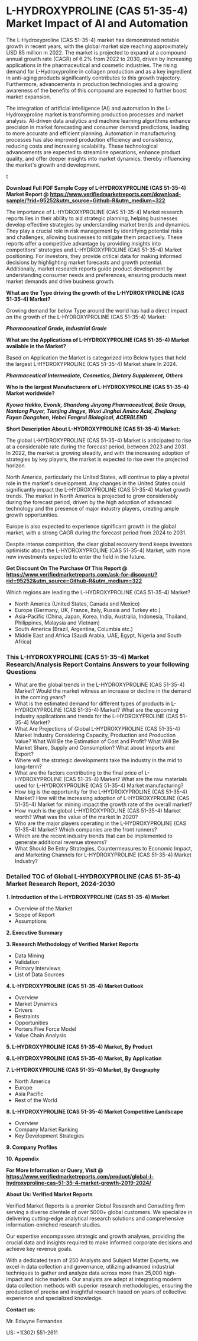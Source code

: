 <meta name="title" content="Global L-HYDROXYPROLINE (CAS 51-35-4) Market Impact of AI and Automation"><meta name="description" content="The L-Hydroxyproline (CAS 51-35-4) market has demonstrated notable growth in recent years, with the global market size reaching approximately USD 85 million in 2022. T"><meta name="title" content="L-HYDROXYPROLINE (CAS 51-35-4) Market Size, Share, Scope, Trends, Growth, Opportunities, Analysis, Forecast"><h1>L-HYDROXYPROLINE (CAS 51-35-4) Market Impact of AI and Automation</h1><p>The L-Hydroxyproline (CAS 51-35-4) market has demonstrated notable growth in recent years, with the global market size reaching approximately USD 85 million in 2022. The market is projected to expand at a compound annual growth rate (CAGR) of 6.2% from 2022 to 2030, driven by increasing applications in the pharmaceutical and cosmetic industries. The rising demand for L-Hydroxyproline in collagen production and as a key ingredient in anti-aging products significantly contributes to this growth trajectory. Furthermore, advancements in production technologies and a growing awareness of the benefits of this compound are expected to further boost market expansion.</p><p>The integration of artificial intelligence (AI) and automation in the L-Hydroxyproline market is transforming production processes and market analysis. AI-driven data analytics and machine learning algorithms enhance precision in market forecasting and consumer demand predictions, leading to more accurate and efficient planning. Automation in manufacturing processes has also improved production efficiency and consistency, reducing costs and increasing scalability. These technological advancements are expected to streamline operations, enhance product quality, and offer deeper insights into market dynamics, thereby influencing the market's growth and development.</p>t</p><p id="" class=""><strong>Download Full PDF Sample Copy of L-HYDROXYPROLINE (CAS 51-35-4) Market Report @ <a href="https://www.verifiedmarketreports.com/download-sample/?rid=95252&utm_source=Github-R&utm_medium=322" target="_blank">https://www.verifiedmarketreports.com/download-sample/?rid=95252&utm_source=Github-R&utm_medium=322</a></strong></p><p>The importance of&nbsp;L-HYDROXYPROLINE (CAS 51-35-4) Market research reports lies in their ability to aid strategic planning, helping businesses develop effective strategies by understanding market trends and dynamics. They play a crucial role in risk management by identifying potential risks and challenges, allowing businesses to mitigate them proactively. These reports offer a competitive advantage by providing insights into competitors' strategies and L-HYDROXYPROLINE (CAS 51-35-4) Market positioning. For investors, they provide critical data for making informed decisions by highlighting market forecasts and growth potential. Additionally, market research reports guide product development by understanding consumer needs and preferences, ensuring products meet market demands and drive business growth.</p><p><strong>What are the&nbsp;Type driving the growth of the L-HYDROXYPROLINE (CAS 51-35-4) Market?</strong></p><p id="" class="">Growing demand for below Type around the world has had a direct impact on the growth of the L-HYDROXYPROLINE (CAS 51-35-4) Market:</p><em><strong>Pharmaceutical Grade, Industrial Grade</strong></em></p><strong>What are the&nbsp;Applications&nbsp;of L-HYDROXYPROLINE (CAS 51-35-4) Market available in the Market?</strong></p><p id="" class="">Based on Application the Market is categorized into Below types that held the largest L-HYDROXYPROLINE (CAS 51-35-4) Market share In 2024.</p><em><strong>Pharmaceutical Intermediate, Cosmetics, Dietary Supplement, Others</strong></em></p><strong>Who is the largest Manufacturers of L-HYDROXYPROLINE (CAS 51-35-4) Market worldwide?</strong></p><p><em><strong>Kyowa Hakko, Evonik, Shandong Jinyang Pharmaceutical, Beile Group, Nantong Puyer, Tianjing Jingye, Wuxi Jinghai Amino Acid, Zhejiang Fuyan Dongchen, Hebei Fangrui Biological, ACERBLEND</strong></em></p><p id="" class=""><strong>Short Description About L-HYDROXYPROLINE (CAS 51-35-4) Market:</strong></p><p>The global L-HYDROXYPROLINE (CAS 51-35-4) Market is anticipated to rise at a considerable rate during the forecast period, between 2023 and 2031. In 2022, the market is growing steadily, and with the increasing adoption of strategies by key players, the market is expected to rise over the projected horizon.</p><p>North America, particularly the United States, will continue to play a pivotal role in the market's development. Any changes in the United States could significantly impact the L-HYDROXYPROLINE (CAS 51-35-4) Market growth trends. The market in North America is projected to grow considerably during the forecast period, driven by the high adoption of advanced technology and the presence of major industry players, creating ample growth opportunities.</p><p>Europe is also expected to experience significant growth in the global market, with a strong CAGR during the forecast period from 2024 to 2031.</p><p>Despite intense competition, the clear global recovery trend keeps investors optimistic about the L-HYDROXYPROLINE (CAS 51-35-4) Market, with more new investments expected to enter the field in the future.</p><p id="" class=""><strong>Get Discount On The Purchase Of This Report @ <a href="https://www.verifiedmarketreports.com/ask-for-discount/?rid=95252&utm_source=Github-R&utm_medium=322" target="_blank">https://www.verifiedmarketreports.com/ask-for-discount/?rid=95252&utm_source=Github-R&utm_medium=322</a></strong></p>Which regions are leading the L-HYDROXYPROLINE (CAS 51-35-4) Market?</p><ul><li>North America (United States, Canada and Mexico)</li><li>Europe (Germany, UK, France, Italy, Russia and Turkey etc.)</li><li>Asia-Pacific (China, Japan, Korea, India, Australia, Indonesia, Thailand, Philippines, Malaysia and Vietnam)</li><li>South America (Brazil, Argentina, Columbia etc.)</li><li>Middle East and Africa (Saudi Arabia, UAE, Egypt, Nigeria and South Africa)</li></ul><h3 id="" class="">This L-HYDROXYPROLINE (CAS 51-35-4) Market Research/Analysis Report Contains Answers to your following Questions</h3><ul><li>What are the global trends in the L-HYDROXYPROLINE (CAS 51-35-4) Market? Would the market witness an increase or decline in the demand in the coming years?</li><li>What is the estimated demand for different types of products in L-HYDROXYPROLINE (CAS 51-35-4) Market? What are the upcoming industry applications and trends for the L-HYDROXYPROLINE (CAS 51-35-4) Market?</li><li>What Are Projections of Global L-HYDROXYPROLINE (CAS 51-35-4) Market Industry Considering Capacity, Production and Production Value? What Will Be the Estimation of Cost and Profit? What Will Be Market Share, Supply and Consumption? What about imports and Export?</li><li>Where will the strategic developments take the industry in the mid to long-term?</li><li>What are the factors contributing to the final price of L-HYDROXYPROLINE (CAS 51-35-4) Market? What are the raw materials used for L-HYDROXYPROLINE (CAS 51-35-4) Market manufacturing?</li><li>How big is the opportunity for the L-HYDROXYPROLINE (CAS 51-35-4) Market? How will the increasing adoption of L-HYDROXYPROLINE (CAS 51-35-4) Market for mining impact the growth rate of the overall market?</li><li>How much is the global L-HYDROXYPROLINE (CAS 51-35-4) Market worth? What was the value of the market In 2020?</li><li>Who are the major players operating in the L-HYDROXYPROLINE (CAS 51-35-4) Market? Which companies are the front runners?</li><li>Which are the recent industry trends that can be implemented to generate additional revenue streams?</li><li>What Should Be Entry Strategies, Countermeasures to Economic Impact, and Marketing Channels for L-HYDROXYPROLINE (CAS 51-35-4) Market Industry?</li></ul><h3 id="" class="">Detailed TOC of Global L-HYDROXYPROLINE (CAS 51-35-4) Market Research Report, 2024-2030</h3><p id="" class=""><strong>1. Introduction of the L-HYDROXYPROLINE (CAS 51-35-4) Market</strong></p><ul><li>Overview of the Market</li><li>Scope of Report</li><li>Assumptions</li></ul><p id="" class=""><strong>2. Executive Summary</strong></p><p id="" class=""><strong>3. Research Methodology of Verified Market Reports</strong></p><ul><li>Data Mining</li><li>Validation</li><li>Primary Interviews</li><li>List of Data Sources</li></ul><p id="" class=""><strong>4. L-HYDROXYPROLINE (CAS 51-35-4) Market Outlook</strong></p><ul><li>Overview</li><li>Market Dynamics</li><li>Drivers</li><li>Restraints</li><li>Opportunities</li><li>Porters Five Force Model</li><li>Value Chain Analysis</li></ul><p id="" class=""><strong>5. L-HYDROXYPROLINE (CAS 51-35-4) Market, By Product</strong></p><p id="" class=""><strong>6. L-HYDROXYPROLINE (CAS 51-35-4) Market, By Application</strong></p><p id="" class=""><strong>7. L-HYDROXYPROLINE (CAS 51-35-4) Market, By Geography</strong></p><ul><li>North America</li><li>Europe</li><li>Asia Pacific</li><li>Rest of the World</li></ul><p id="" class=""><strong>8. L-HYDROXYPROLINE (CAS 51-35-4) Market Competitive Landscape</strong></p><ul><li>Overview</li><li>Company Market Ranking</li><li>Key Development Strategies</li></ul><p id="" class=""><strong>9. Company Profiles</strong></p><p id="" class=""><strong>10. Appendix</strong></p><p id="" class=""><strong>For More Information or Query, Visit @ <a href="https://www.verifiedmarketreports.com/product/global-l-hydroxyproline-cas-51-35-4-market-growth-2019-2024/" target="_blank">https://www.verifiedmarketreports.com/product/global-l-hydroxyproline-cas-51-35-4-market-growth-2019-2024/</a></strong></p><p id="" class=""><strong>About Us: Verified Market Reports</strong></p><p id="" class="">Verified Market Reports is a premier Global Research and Consulting firm serving a diverse clientele of over 5000+ global customers. We specialize in delivering cutting-edge analytical research solutions and comprehensive information-enriched research studies.</p><p id="" class="">Our expertise encompasses strategic and growth analyses, providing the crucial data and insights required to make informed corporate decisions and achieve key revenue goals.</p><p id="" class="">With a dedicated team of 250 Analysts and Subject Matter Experts, we excel in data collection and governance, utilizing advanced industrial techniques to gather and analyze data across more than 25,000 high-impact and niche markets. Our analysts are adept at integrating modern data collection methods with superior research methodologies, ensuring the production of precise and insightful research based on years of collective experience and specialized knowledge.</p><p id="" class=""><strong>Contact us:</strong></p><p id="" class="">Mr. Edwyne Fernandes</p><p id="" class="">US: +1(302) 551-2611</p>